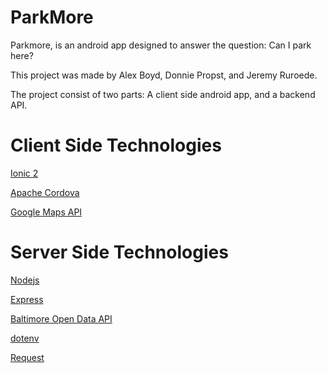 # ParkMore

Parkmore, is an android app designed to answer the question: Can I park here?

This project was made by Alex Boyd, Donnie Propst, and Jeremy Ruroede.

The project consist of two parts: A client side android app, and a backend API.

# Client Side Technologies

[Ionic 2][ionic]

[Apache Cordova][apache]

[Google Maps API][gmap]


# Server Side Technologies

[Nodejs][node]

[Express][exp]

[Baltimore Open Data API][bapi]

[dotenv][dev]

[Request][req]

[ionic]: http://ionicframework.com/
[apache]: https://cordova.apache.org/
[gmap]: https://developers.google.com/maps/documentation/javascript/

[dev]:https://www.npmjs.com/package/dotenv
[req]:https://www.npmjs.com/package/request
[bapi]: https://data.baltimorecity.gov/Neighborhoods/Residential-Parking-Permits/7egq-xgji/data

[exp]:https://expressjs.com/
[node]:https://nodejs.org/en/



